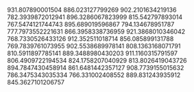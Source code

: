 931.807890001504
886.023127799269
902.2101634219136
782.3939872012941
896.3286067823999
815.542797893014
767.5474121744743
895.689019596867
794.134678951787
777.7973552221631
866.3958338736959
921.3868010346042
768.7330526433126
912.352511018714
856.085899131788
769.7839761073955
902.5538689978141
808.1363168071791
810.5911897785141
889.3488980430203
911.1160315791597
806.4909722194534
824.1758207040929
813.8026419043726
894.7847430458914
861.6481442357127
908.7739155015632
786.3475343035334
766.331002408552
889.831243935912
845.3627101206757